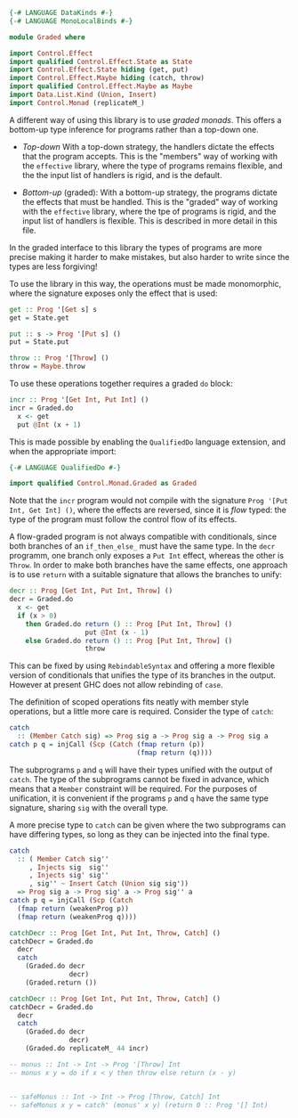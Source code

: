 ```haskell top:0
{-# LANGUAGE DataKinds #-}
{-# LANGUAGE MonoLocalBinds #-}

```

```haskell top:1
module Graded where

import Control.Effect
import qualified Control.Effect.State as State
import Control.Effect.State hiding (get, put)
import Control.Effect.Maybe hiding (catch, throw)
import qualified Control.Effect.Maybe as Maybe
import Data.List.Kind (Union, Insert)
import Control.Monad (replicateM_)
```

A different way of using this library is to use _graded monads_.
This offers a bottom-up type inference for programs rather than a
top-down one.

* *Top-down* With a top-down strategy, the handlers dictate the
  effects that the program accepts. This is the "members" way of working
  with the `effective` library, where the type of programs remains flexible,
  and the the input list of handlers is rigid, and is the default.

* *Bottom-up* (graded): With a bottom-up strategy, the programs dictate the
  effects that must be handled. This is the "graded" way of working with the
  `effective` library, where the tpe of programs is rigid, and
  the input list of handlers is flexible. This is described in more detail
  in this file.

In the graded interface to this library the types of programs are more precise
making it harder to make mistakes, but also harder to write since the types are
less forgiving!

To use the library in this way, the operations must be made monomorphic,
where the signature exposes only the effect that is used:
```haskell
get :: Prog '[Get s] s
get = State.get

put :: s -> Prog '[Put s] ()
put = State.put

throw :: Prog '[Throw] ()
throw = Maybe.throw
```

To use these operations together requires a graded `do` block:
```haskell
incr :: Prog '[Get Int, Put Int] ()
incr = Graded.do
  x <- get
  put @Int (x + 1)
```
This is made possible by enabling the `QualifiedDo` language
extension, and when the appropriate import:
```haskell top:0
{-# LANGUAGE QualifiedDo #-}
```
```haskell top:1
import qualified Control.Monad.Graded as Graded
```


Note that the `incr` program would not compile with the signature `Prog '[Put
Int, Get Int] ()`, where the effects are reversed, since it is _flow_ typed:
the type of the program must follow the control flow of its effects.


A flow-graded program is not always compatible with conditionals,
since both branches of an `if_then_else_` must have the same type.
In the `decr` programm, one branch only exposes a `Put Int`
effect, whereas the other is `Throw`.
In order to make both branches have the same effects, one approach
is to use `return` with a suitable signature that allows the
branches to unify:
```haskell
decr :: Prog [Get Int, Put Int, Throw] ()
decr = Graded.do
  x <- get
  if (x > 0)
    then Graded.do return () :: Prog [Put Int, Throw] ()
                   put @Int (x - 1)
    else Graded.do return () :: Prog [Put Int, Throw] ()
                   throw
```
This can be fixed by using `RebindableSyntax` and offering a more
flexible version of conditionals that unifies the type of its
branches in the output. However at present GHC does not allow
rebinding of `case`.



The definition of scoped operations fits neatly with member style operations,
but a little more care is required. Consider the type of `catch`:
```haskell ignore
catch
  :: (Member Catch sig) => Prog sig a -> Prog sig a -> Prog sig a
catch p q = injCall (Scp (Catch (fmap return (p))
                                (fmap return (q))))
```
The subprograms `p` and `q` will have their types unified with the output of
`catch`. The type of the subprograms cannot be fixed in advance, which means
that a `Member` constraint will be required. For the purposes of unification,
it is convenient if the programs `p` and `q` have the same type signature,
sharing `sig` with the overall type.

A more precise type to `catch` can be given where the two subprograms can have
differing types, so long as they can be injected into the final type. 
```haskell
catch
  :: ( Member Catch sig''
     , Injects sig  sig''
     , Injects sig' sig''
     , sig'' ~ Insert Catch (Union sig sig'))
  => Prog sig a -> Prog sig' a -> Prog sig'' a
catch p q = injCall (Scp (Catch
  (fmap return (weakenProg p))
  (fmap return (weakenProg q))))
```


```haskell ignore
catchDecr :: Prog [Get Int, Put Int, Throw, Catch] ()
catchDecr = Graded.do
  decr
  catch
    (Graded.do decr
               decr)
    (Graded.return ())
```

```haskell
catchDecr :: Prog [Get Int, Put Int, Throw, Catch] ()
catchDecr = Graded.do
  decr
  catch
    (Graded.do decr
               decr)
    (Graded.do replicateM_ 44 incr)

-- monus :: Int -> Int -> Prog '[Throw] Int
-- monus x y = do if x < y then throw else return (x - y)


-- safeMonus :: Int -> Int -> Prog [Throw, Catch] Int
-- safeMonus x y = catch' (monus' x y) (return 0 :: Prog '[] Int)
```
